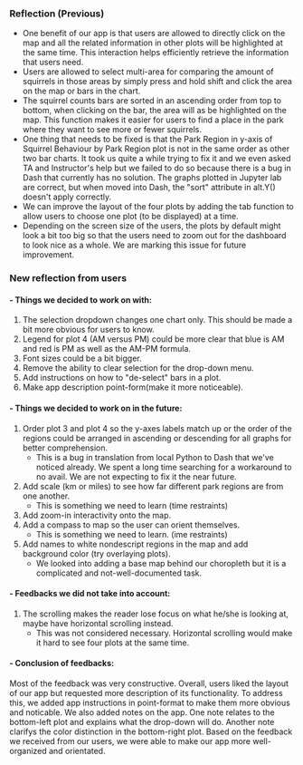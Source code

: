 ### Reflection (Previous)

- One benefit of our app is that users are allowed to directly click on the map and all the related information in other plots will be highlighted at the same time. This interaction helps efficiently retrieve the information that users need.
- Users are allowed to select multi-area for comparing the amount of squirrels in those areas by simply press and hold shift and click the area on the map or bars in the chart.
- The squirrel counts bars are sorted in an ascending order from top to bottom, when clicking on the bar, the area will as be highlighted on the map. This function makes it easier for users to find a place in the park where they want to see more or fewer squirrels.
- One thing that needs to be fixed is that the Park Region in y-axis of Squirrel Behaviour by Park Region plot is not in the same order as other two bar charts. It took us quite a while trying to fix it and we even asked TA and Instructor's help but we failed to do so because there is a bug in Dash that currently has no solution. The graphs plotted in Jupyter lab are correct, but when moved into Dash, the "sort" attribute in alt.Y() doesn't apply correctly.
- We can improve the layout of the four plots by adding the tab function to allow users to choose one plot (to be displayed) at a time.  
- Depending on the screen size of the users, the plots by default might look a bit too big so that the users need to zoom out for the dashboard to look nice as a whole. We are marking this issue for future improvement.

### New reflection from users

#### - Things we decided to work on with:
1. The selection dropdown changes one chart only. This should be made a bit more obvious for users to know.
2. Legend for plot 4 (AM versus PM) could be more clear that blue is AM and red is PM as well as the AM-PM formula.
3. Font sizes could be a bit bigger.
4. Remove the ability to clear selection for the drop-down menu.
5. Add instructions on how to "de-select" bars in a plot.
6. Make app description point-form(make it more noticeable).

#### - Things we decided to work on in the future:
1. Order plot 3 and plot 4 so the y-axes labels match up or the order of the regions could be arranged in ascending or descending for all graphs for better comprehension. 
    - This is a bug in translation from local Python to Dash that we've noticed already. We spent a long time searching for a workaround to no avail. We are not expecting to fix it the near future.
2. Add scale (km or miles) to see how far different park regions are from one another.
    - This is something we need to learn (time restraints)
3. Add zoom-in interactivity onto the map.
4. Add a compass to map so the user can orient themselves.
    - This is something we need to learn. (ime restraints)
5. Add names to white nondescript regions in the map and add background color (try overlaying plots).
    - We looked into adding a base map behind our choropleth but it is a complicated and not-well-documented task.

#### - Feedbacks we did not take into account:
1. The scrolling makes the reader lose focus on what he/she is looking at, maybe have horizontal scrolling instead.
    - This was not considered necessary. Horizontal scrolling would make it hard to see four plots at the same time.

#### - Conclusion of feedbacks:
Most of the feedback was very constructive. Overall, users liked the layout of our app but requested more description of its functionality. To address this, we added app instructions in point-format to make them more obvious and noticable. We also added notes on the app. One note relates to the bottom-left plot and explains what the drop-down will do. Another note clarifys the color distinction in the bottom-right plot. Based on the feedback we received from our users, we were able to make our app more well-organized and orientated.
